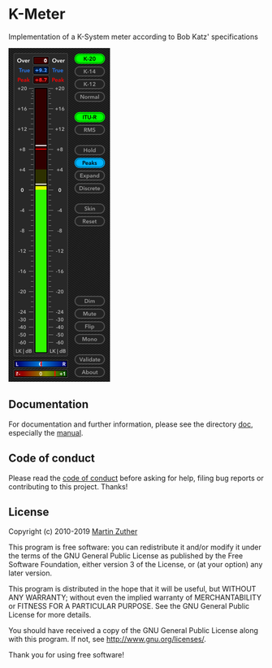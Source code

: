 # K-Meter

Implementation of a K-System meter according to Bob Katz' specifications

![Screenshot](./doc/include/images/kmeter.png)

## Documentation

For documentation and further information, please see the directory
[doc][], especially the [manual][].

## Code of conduct

Please read the [code of conduct][COC] before asking for help, filing
bug reports or contributing to this project.  Thanks!

## License

Copyright (c) 2010-2019 [Martin Zuther][]

This program is free software: you can redistribute it and/or modify
it under the terms of the GNU General Public License as published by
the Free Software Foundation, either version 3 of the License, or
(at your option) any later version.

This program is distributed in the hope that it will be useful,
but WITHOUT ANY WARRANTY; without even the implied warranty of
MERCHANTABILITY or FITNESS FOR A PARTICULAR PURPOSE.  See the
GNU General Public License for more details.

You should have received a copy of the GNU General Public License
along with this program.  If not, see <http://www.gnu.org/licenses/>.

Thank you for using free software!

[Martin Zuther]:  http://www.mzuther.de/
[COC]:            https://github.com/mzuther/K-Meter/tree/master/CODE_OF_CONDUCT.markdown
[doc]:            https://github.com/mzuther/K-Meter/tree/master/doc/
[manual]:         https://github.com/mzuther/K-Meter/raw/master/doc/kmeter.pdf
